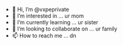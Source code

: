 - 👋 Hi, I’m @vxpeprivate
- 👀 I’m interested in ...  ur mom
- 🌱 I’m currently learning ...  ur sister
- 💞️ I’m looking to collaborate on ...    ur family
- 📫 How to reach me ... dn

<!---
vxpeprivate/vxpeprivate is a ✨ special ✨ repository because its `README.md` (this file) appears on your GitHub profile.
You can click the Preview link to take a look at your changes.
--->

